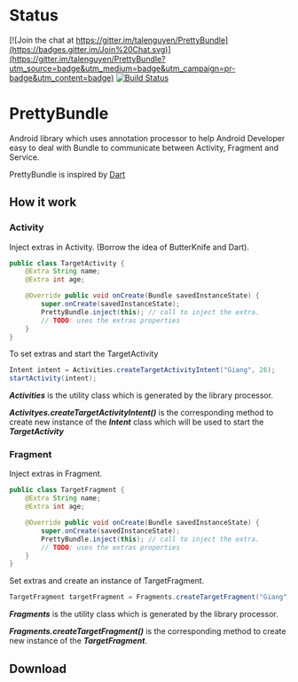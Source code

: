 # Status

[![Join the chat at https://gitter.im/talenguyen/PrettyBundle](https://badges.gitter.im/Join%20Chat.svg)](https://gitter.im/talenguyen/PrettyBundle?utm_source=badge&utm_medium=badge&utm_campaign=pr-badge&utm_content=badge)
[![Build Status](https://travis-ci.org/talenguyen/PrettyBundle.svg?branch=development)](https://travis-ci.org/talenguyen/PrettyBundle)
# PrettyBundle
Android library which uses annotation processor to help Android Developer easy to deal with Bundle to communicate between Activity, Fragment and Service.

PrettyBundle is inspired by [Dart](https://github.com/f2prateek/dart)

## How it work
### Activity
Inject extras in Activity. (Borrow the idea of ButterKnife and Dart).
```java
public class TargetActivity {
    @Extra String name;
    @Extra int age;

    @Override public void onCreate(Bundle savedInstanceState) {
        super.onCreate(savedInstanceState);
        PrettyBundle.inject(this); // call to inject the extra.
        // TODO: uses the extras properties
    }
}
```
To set extras and start the TargetActivity
```java
Intent intent = Activities.createTargetActivityIntent("Giang", 26);
startActivity(intent);
```
***Activities*** is the utility class which is generated by the library processor. 

***Activityes.createTargetActivityIntent()*** is the corresponding method to create new instance of the ***Intent*** class which will be used to start the ***TargetActivity***

### Fragment
Inject extras in Fragment. 
```java
public class TargetFragment {
    @Extra String name;
    @Extra int age;

    @Override public void onCreate(Bundle savedInstanceState) {
        super.onCreate(savedInstanceState);
        PrettyBundle.inject(this); // call to inject the extra.
        // TODO: uses the extras properties
    }
}
```
Set extras and create an instance of TargetFragment.
```java
TargetFragment targetFragment = Fragments.createTargetFragment("Giang", 26);
```
***Fragments*** is the utility class which is generated by the library processor. 

***Fragments.createTargetFragment()*** is the corresponding method to create new instance of the ***TargetFragment***.

## Download
